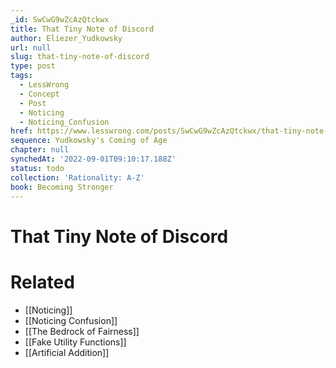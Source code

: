 ```yaml
---
_id: SwCwG9wZcAzQtckwx
title: That Tiny Note of Discord
author: Eliezer_Yudkowsky
url: null
slug: that-tiny-note-of-discord
type: post
tags:
  - LessWrong
  - Concept
  - Post
  - Noticing
  - Noticing_Confusion
href: https://www.lesswrong.com/posts/SwCwG9wZcAzQtckwx/that-tiny-note-of-discord
sequence: Yudkowsky's Coming of Age
chapter: null
synchedAt: '2022-09-01T09:10:17.188Z'
status: todo
collection: 'Rationality: A-Z'
book: Becoming Stronger
---
```


# That Tiny Note of Discord


# Related

- [[Noticing]]
- [[Noticing Confusion]]
- [[The Bedrock of Fairness]]
- [[Fake Utility Functions]]
- [[Artificial Addition]]